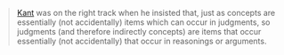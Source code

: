 > [Kant](/docs/phil/people/kant/index.qmd) was on the right track 
when he insisted that, just as concepts are
essentially (not accidentally) items which can occur in judgments, so judgments
(and therefore indirectly concepts) are items that occur essentially (not
accidentally) that occur in reasonings or arguments.
